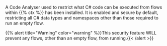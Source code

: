 A Code Analyser used to restrict what C# code can be executed from flows within {{% ctx %}} has been installed. It is enabled and secure by default, restricting all C# data types and namespaces other than those required to run an empty flow.

{{% alert title="Warning" color="warning" %}}This security feature WILL prevent any flows, other than an empty flow, from running.{{< /alert >}}
